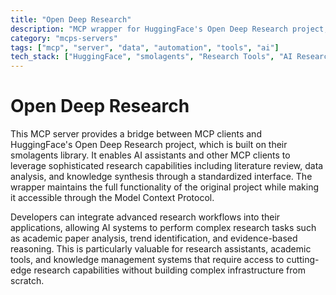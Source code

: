 ```yaml
---
title: "Open Deep Research"
description: "MCP wrapper for HuggingFace's Open Deep Research project, enabling AI assistants to access advanced research capabilities through the smolagents library."
category: "mcps-servers"
tags: ["mcp", "server", "data", "automation", "tools", "ai"]
tech_stack: ["HuggingFace", "smolagents", "Research Tools", "AI Research", "Knowledge Synthesis"]
---
```


# Open Deep Research

This MCP server provides a bridge between MCP clients and HuggingFace's Open Deep Research project, which is built on their smolagents library. It enables AI assistants and other MCP clients to leverage sophisticated research capabilities including literature review, data analysis, and knowledge synthesis through a standardized interface. The wrapper maintains the full functionality of the original project while making it accessible through the Model Context Protocol.

Developers can integrate advanced research workflows into their applications, allowing AI systems to perform complex research tasks such as academic paper analysis, trend identification, and evidence-based reasoning. This is particularly valuable for research assistants, academic tools, and knowledge management systems that require access to cutting-edge research capabilities without building complex infrastructure from scratch.
